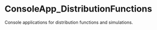# ConsoleApp_DistributionFunctions
Console applications for distribution functions and simulations.
